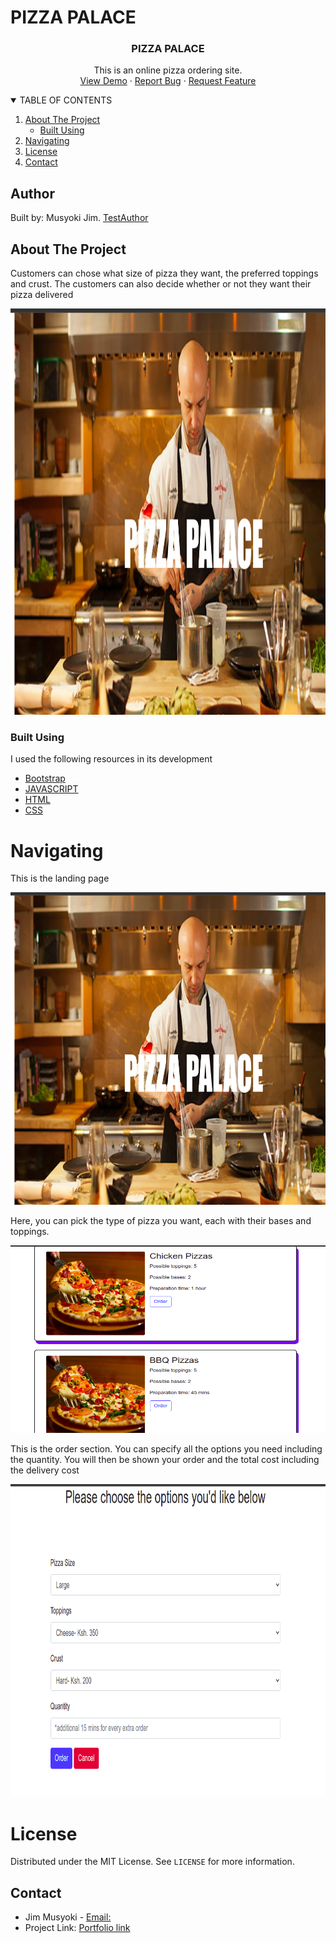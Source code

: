 # PIZZA PALACE

<p align="center">

  <h3 align="center">PIZZA PALACE</h3>
  <p align="center">
    This is an online pizza ordering site. 
    <br />
    <a href="https://fltoki.github.io/pizzaPalace">View Demo</a>
    ·
    <a href="#">Report Bug</a>
    ·
    <a href="#">Request Feature</a>
  </p>

   <details open="open">
      <summary>TABLE OF CONTENTS</summary>
      <ol>
        <li>
          <a href="#about-the-project">About The Project</a>
          <ul>
            <li><a href="#built-using">Built Using</a></li>
          </ul>
        </li>
        <li><a href="#Navigating">Navigating</a></li>
        <li><a href="#license">License</a></li>
        <li><a href="#contact">Contact</a></li>
      </ol>
    </details>
</p>

## Author
Built by: Musyoki Jim.
[TestAuthor](https://github.com/Y2SEM2/IP3)
## About The Project

<p>Customers can chose what size of pizza they want, the preferred toppings and crust. The customers can also decide whether or not they want their pizza delivered</p>
<a href="https://github.com/othneildrew/Best-README-Template">
  <img src="assets/images/landing_page.png" alt="Logo" width="850" height="650">
</a>

### Built Using
I used the following resources in its development
* [Bootstrap](https://getbootstrap.com)
* [JAVASCRIPT](https://javascript.com)
* [HTML](https://html.com)
* [CSS](https://css.com)

# Navigating
<p>
This is the landing page
</p>
  <img src="assets/images/landing_page.png" width="800" height="500">
<p>
Here, you can pick the type of pizza you want, each with their bases and toppings.
</p>
  <img src="assets/images/choices.png" width="800" height="300">

<p>
This is the order section. You can specify all the options you need including the quantity. You will then be shown your order and the total cost including the delivery cost
</p>
  <img src="assets/images/orders.png" width="800" height="500">

# License
Distributed under the MIT License. See `LICENSE` for more information.

## Contact
* Jim Musyoki - [Email:](https://musyokijim@gmail.com)
* Project Link: [Portfolio link](https://fltoki.github.io/ageProject)

